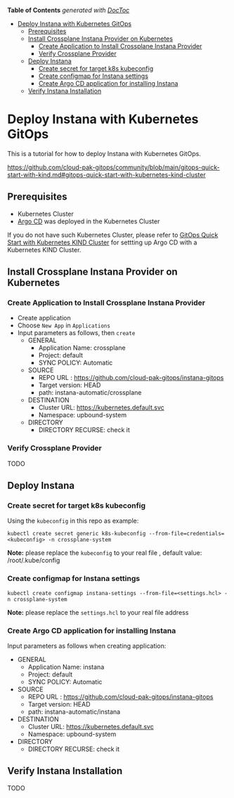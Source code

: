 <!-- START doctoc generated TOC please keep comment here to allow auto update -->
<!-- DON'T EDIT THIS SECTION, INSTEAD RE-RUN doctoc TO UPDATE -->
**Table of Contents**  *generated with [DocToc](https://github.com/thlorenz/doctoc)*

- [Deploy Instana with Kubernetes GitOps](#deploy-instana-with-kubernetes-gitops)
  - [Prerequisites](#prerequisites)
  - [Install Crossplane Instana Provider on Kubernetes](#install-crossplane-instana-provider-on-kubernetes)
    - [Create Application to Install Crossplane Instana Provider](#create-application-to-install-crossplane-instana-provider)
    - [Verify Crossplane Provider](#verify-crossplane-provider)
  - [Deploy Instana](#deploy-instana)
    - [Create secret for target k8s kubeconfig](#create-secret-for-target-k8s-kubeconfig)
    - [Create configmap for Instana settings](#create-configmap-for-instana-settings)
    - [Create Argo CD application for installing Instana](#create-argo-cd-application-for-installing-instana)
  - [Verify Instana Installation](#verify-instana-installation)

<!-- END doctoc generated TOC please keep comment here to allow auto update -->

# Deploy Instana with Kubernetes GitOps

This is a tutorial for how to deploy Instana with Kubernetes GitOps.

https://github.com/cloud-pak-gitops/community/blob/main/gitops-quick-start-with-kind.md#gitops-quick-start-with-kubernetes-kind-cluster

## Prerequisites

- Kubernetes Cluster
- [Argo CD](https://argo-cd.readthedocs.io/en/stable/getting_started/#6-create-an-application-from-a-git-repository) was deployed in the Kubernetes Cluster

If you do not have such Kubernetes Cluster, please refer to [GitOps Quick Start with Kubernetes KIND Cluster](https://github.com/cloud-pak-gitops/community/blob/main/gitops-quick-start-with-kind.md#gitops-quick-start-with-kubernetes-kind-cluster) for settting up Argo CD with a Kubernetes KIND Cluster.

## Install Crossplane Instana Provider on Kubernetes

### Create Application to Install Crossplane Instana Provider

- Create application
- Choose `New App` in `Applications`
- Input parameters as follows, then `create`
  - GENERAL
    - Application Name: crossplane
    - Project: default
    - SYNC POLICY: Automatic
  - SOURCE
    - REPO URL : https://github.com/cloud-pak-gitops/instana-gitops
    - Target version: HEAD
    - path: instana-automatic/crossplane
  - DESTINATION
    - Cluster URL: https://kubernetes.default.svc
    - Namespace: upbound-system
  - DIRECTORY
    - DIRECTORY RECURSE: check it

### Verify Crossplane Provider

TODO

## Deploy Instana

### Create secret for target k8s kubeconfig

Using the `kubeconfig` in this repo as example:

```shell
kubectl create secret generic k8s-kubeconfig --from-file=credentials=<kubeconfig> -n crossplane-system
```

**Note:** please replace the `kubeconfig` to your real file , default value: /root/.kube/config

### Create configmap for Instana settings

```shell
kubectl create configmap instana-settings --from-file=<settings.hcl> -n crossplane-system
```

**Note:** please replace the `settings.hcl` to your real file address

### Create Argo CD application for installing Instana

Input parameters as follows when creating application:
- GENERAL
  - Application Name: instana
  - Project: default
  - SYNC POLICY: Automatic
- SOURCE
  - REPO URL : https://github.com/cloud-pak-gitops/instana-gitops
  - Target version: HEAD
  - path: instana-automatic/instana
- DESTINATION
  - Cluster URL: https://kubernetes.default.svc
  - Namespace: upbound-system
- DIRECTORY
  - DIRECTORY RECURSE: check it

## Verify Instana Installation

TODO